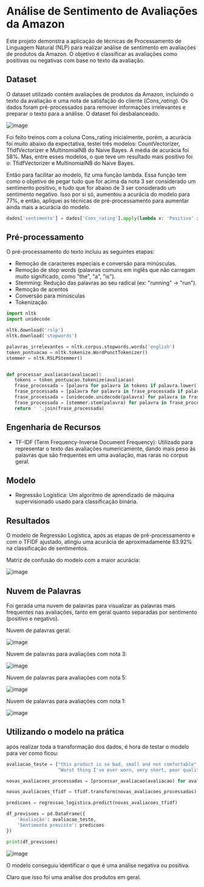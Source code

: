 # Análise de Sentimento de Avaliações da Amazon

Este projeto demonstra a aplicação de técnicas de Processamento de Linguagem Natural (NLP) para realizar análise de sentimento em avaliações de produtos da Amazon. O objetivo é classificar as avaliações como positivas ou negativas com base no texto da avaliação.

## Dataset

O dataset utilizado contém avaliações de produtos da Amazon, incluindo o texto da avaliação e uma nota de satisfação do cliente (*Cons_rating*). Os dados foram pré-processados para remover informações irrelevantes e preparar o texto para a análise. O dataset foi desbalanceado.

![image](https://github.com/user-attachments/assets/68fa9f96-dc5b-4de8-9096-214919fc2fe0)

Foi feito treinos com a coluna Cons_rating inicialmente, porém, a acurácia foi muito abaixo da expectativa, testei três modelos: CountVectorizer, TfidfVectorizer e MultinomialNB do Naive Bayes. A média de acurácia foi 58%. Mas, entre esses modelos, o que teve um resultado mais positivo foi o: TfidfVectorizer e MultinomialNB do Naive Bayes. 

Então para facilitar ao modelo, fiz uma função lambda. Essa função tem como o objetivo de pegar tudo que for acima da nota 3 ser considerado um sentimento positivo, e tudo que for abaixo de 3 ser considerado um sentimento negativo. Isso por si só, aumentou a acurácia do modelo para 77%, e então, apliquei as técnicas de pré-processamento para aumentar ainda mais a acurácia do modelo. 

 ```python 
dados['sentimento'] = dados['Cons_rating'].apply(lambda x: 'Positivo' if x > 3 else 'Negativo')
 ```

## Pré-processamento

O pré-processamento do texto incluiu as seguintes etapas:

* Remoção de caracteres especiais e conversão para minúsculas.
* Remoção de stop words (palavras comuns em inglês que não carregam muito significado, como "the", "a", "is").
* Stemming: Redução das palavras ao seu radical (ex: "running" -> "run").
* Remoção de acentos
* Conversão para minúsculas
* Tokenização

 ```python 
import nltk
import unidecode

nltk.download('rslp')
nltk.download('stopwords')

palavras_irrelevantes = nltk.corpus.stopwords.words('english')
token_pontuacao = nltk.tokenize.WordPunctTokenizer()
stemmer = nltk.RSLPStemmer()


def processar_avaliacao(avaliacao):
    tokens = token_pontuacao.tokenize(avaliacao)
    frase_processada = [palavra for palavra in tokens if palavra.lower() not in palavras_irrelevantes]
    frase_processada = [palavra for palavra in frase_processada if palavra.isalpha()]
    frase_processada = [unidecode.unidecode(palavra) for palavra in frase_processada]
    frase_processada = [stemmer.stem(palavra) for palavra in frase_processada]
    return ' '.join(frase_processada)
```

## Engenharia de Recursos

* TF-IDF (Term Frequency-Inverse Document Frequency):  Utilizado para representar o texto das avaliações numericamente, dando mais peso às palavras que são frequentes em uma avaliação, mas raras no corpus geral.

## Modelo

* Regressão Logística: Um algoritmo de aprendizado de máquina supervisionado usado para classificação binária.

## Resultados

O modelo de Regressão Logística, após as etapas de pré-processamento e com o TFIDF ajustado, atingiu uma acurácia de aproximadamente 83.92% na classificação de sentimentos.

Matriz de confusão do modelo com a maior acurácia:

![image](https://github.com/user-attachments/assets/6c5d38d6-b743-4790-aff9-ab0cb79be4bd)


## Nuvem de Palavras

Foi gerada uma nuvem de palavras para visualizar as palavras mais frequentes nas avaliações, tanto em geral quanto separadas por sentimento (positivo e negativo).

Nuvem de palavras geral:

![image](https://github.com/user-attachments/assets/645230bd-8f98-49ef-92bd-278fc929cd08)


Nuvem de palavras para avaliações com nota 3:

![image](https://github.com/user-attachments/assets/4b99ab86-50fb-4a24-8ee9-587984bb7195)


Nuvem de palavras para avaliações com nota 5:

![image](https://github.com/user-attachments/assets/c2d31eeb-5960-47a0-8aa9-fe9c18e418e6)


Nuvem de palavras para avaliações com nota 1:

![image](https://github.com/user-attachments/assets/3bea8717-9e05-4354-a242-eccfdb98b737)


## Utilizando o modelo na prática

após realizar toda a transformação dos dados, é hora de testar o modelo para ver como ficou:

```python
avaliacao_teste = ["this product is so bad, small and not comfortable", "very comfortable!", "good", 
                   "Worst thing I've ever worn, very short, poor quality fabric"]

novas_avaliacoes_processadas = [processar_avaliacao(avaliacao) for avaliacao in avaliacao_teste]

novas_avaliacoes_tfidf = tfidf.transform(novas_avaliacoes_processadas)

predicoes = regressao_logistica.predict(novas_avaliacoes_tfidf)

df_previsoes = pd.DataFrame({
    'Avaliação': avaliacao_teste,
    'Sentimento previsto': predicoes
})

print(df_previsoes)
```

![image](https://github.com/user-attachments/assets/df1ae0d1-0034-41b2-bc70-87ee6cc30ded)

O modelo conseguiu identificar o que é uma análise negativa ou positiva. 

Claro que isso foi uma análise dos produtos em geral.
